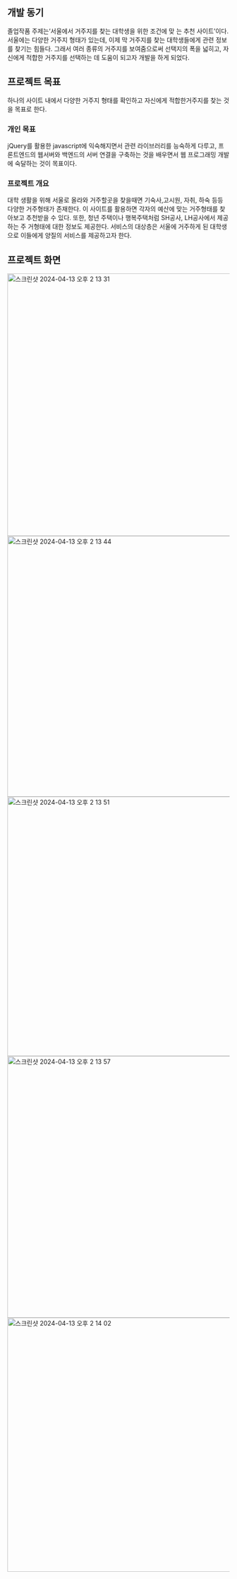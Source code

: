 ## 개발 동기

졸업작품 주제는‘서울에서 거주지를 찾는 대학생을 위한 조건에 맞 는 추천 사이트’이다. 서울에는 다양한 거주지 형태가 있는데, 이제 막 거주지를 찾는 대학생들에게 관련 정보를 찾기는 힘들다. 그래서 여러 종류의 거주지를 보여줌으로써 선택지의 폭을 넓히고, 자신에게 적합한 거주지를 선택하는 데 도움이 되고자 개발을 하게 되었다.

## 프로젝트 목표

하나의 사이트 내에서 다양한 거주지 형태를 확인하고 자신에게 적합한거주지를 찾는 것을 목표로 한다.

### 개인 목표

jQuery를 활용한 javascript에 익숙해지면서 관련 라이브러리를 능숙하게 다루고, 프론트엔드의 웹서버와 백엔드의 서버 연결을 구축하는 것을 배우면서 웹 프로그래밍 개발에 숙달하는 것이 목표이다.

### 프로젝트 개요

대학 생활을 위해 서울로 올라와 거주할곳을 찾을때면 기숙사,고시원, 자취, 하숙 등등 다양한 거주형태가 존재한다. 이 사이트를 활용하면 각자의 예산에 맞는 거주형태를 찾아보고 추천받을 수 있다. 또한, 청년 주택이나 행복주택처럼 SH공사, LH공사에서 제공하는 주 거형태에 대한 정보도 제공한다. 서비스의 대상층은 서울에 거주하게 된 대학생으로 이들에게 양질의 서비스를 제공하고자 한다.

## 프로젝트 화면
<img width="595" alt="스크린샷 2024-04-13 오후 2 13 31" src="https://github.com/nagyum/hari/assets/70081775/03f4506c-16e0-4c37-9275-23a81fc737c6">

<img width="591" alt="스크린샷 2024-04-13 오후 2 13 44" src="https://github.com/nagyum/hari/assets/70081775/4c363329-7554-4174-bb59-a1548beb1112">
<img width="588" alt="스크린샷 2024-04-13 오후 2 13 51" src="https://github.com/nagyum/hari/assets/70081775/7545cb9f-acf6-4687-a993-9a3e7572154e">
<img width="593" alt="스크린샷 2024-04-13 오후 2 13 57" src="https://github.com/nagyum/hari/assets/70081775/2d81465d-b9a2-4767-8389-a0e2c91c7770">
<img width="576" alt="스크린샷 2024-04-13 오후 2 14 02" src="https://github.com/nagyum/hari/assets/70081775/983a2ff2-a95b-4ede-be05-b99ee26af0e0">

